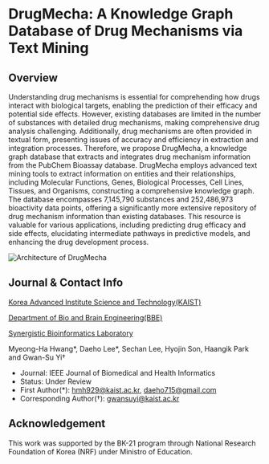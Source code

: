 # DrugMecha: A Knowledge Graph Database of Drug Mechanisms via Text Mining

## Overview

Understanding drug mechanisms is essential for comprehending how drugs interact with biological targets, enabling the prediction of their efficacy and potential side effects. However, existing databases are limited in the number of substances with detailed drug mechanisms, making comprehensive drug analysis challenging. Additionally, drug mechanisms are often provided in textual form, presenting issues of accuracy and efficiency in extraction and integration processes. Therefore, we propose DrugMecha, a knowledge graph database that extracts and integrates drug mechanism information from the PubChem Bioassay database. DrugMecha employs advanced text mining tools to extract information on entities and their relationships, including Molecular Functions, Genes, Biological Processes, Cell Lines, Tissues, and Organisms, constructing a comprehensive knowledge graph. The database encompasses 7,145,790 substances and 252,486,973 bioactivity data points, offering a significantly more extensive repository of drug mechanism information than existing databases. This resource is valuable for various applications, including predicting drug efficacy and side effects, elucidating intermediate pathways in predictive models, and enhancing the drug development process.

![Architecture of DrugMecha](https://github.com/SYNBI-KAIST/DrugMecha/blob/main/DrugMecha-Overview.png)

## Journal & Contact Info

[Korea Advanced Institute Science and Technology(KAIST)](https://kaist.ac.kr/en/)

[Department of Bio and Brain Engineering(BBE)](https://bioeng.kaist.ac.kr/)

[Synergistic Bioinformatics Laboratory](https://synbi.kaist.ac.kr/)

Myeong-Ha Hwang*, Daeho Lee*, Sechan Lee, Hyojin Son, Haangik Park and Gwan-Su Yi†
- Journal: IEEE Journal of Biomedical and Health Informatics
- Status: Under Review
- First Author(*): hmh929@kaist.ac.kr, daeho715@gmail.com
- Corresponding Author(†): gwansuyi@kaist.ac.kr
  
## Acknowledgement

This work was supported by the BK-21 program through National Research Foundation of Korea (NRF) under Ministro of Education.

